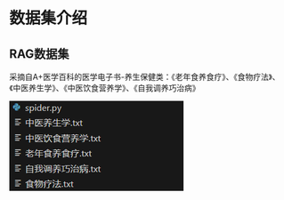 # 数据集介绍

## RAG数据集

采摘自A+医学百科的医学电子书-养生保健类：《老年食养食疗》、《食物疗法》、《中医养生学》、《中医饮食营养学》、《自我调养巧治病》

![1710833445833](image/RAG_data.png)
